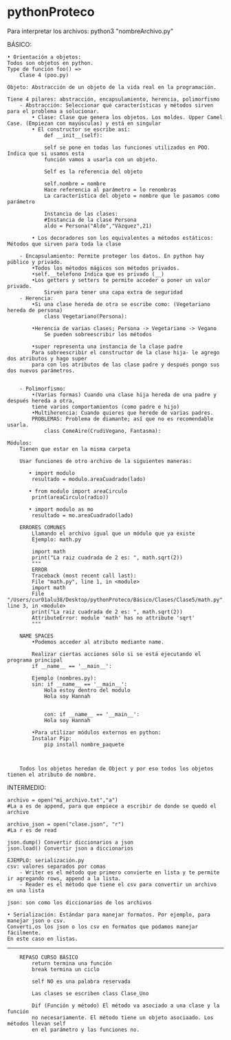 # pythonProteco

Para interpretar los archivos:
    python3 "nombreArchivo.py"

BÁSICO:
    
    • Orientación a objetos:
    Todos son objetos en python.
    Type de función foo() => 
        Clase 4 (poo.py)

    Objeto: Abstracción de un objeto de la vida real en la programación.
    
    Tiene 4 pilares: abstracción, encapsulamiento, herencia, polimorfismo
        - Abstracción: Seleccionar qué características y métodos sirven para el problema a solucionar.
            • Clase: Clase que genera los objetos. Los moldes. Upper Camel Case. (Empiezan con mayúsculas) y está en singular
            • El constructor se escribe así:
                def __init__(self):
                
                self se pone en todas las funciones utilizados en POO. Indica que si usamos esta
                función vamos a usarla con un objeto.
                
                Self es la referencia del objeto
                
                self.nombre = nombre
                Hace referencia al parámetro = lo renombras
                La característica del objeto = nombre que le pasamos como parámetro
                
                Instancia de las clases:
                #Instancia de la clase Persona
                aldo = Persona("Aldo","Vázquez",21)
            
            • Los decoradores son los equivalentes a métodos estáticos: Métodos que sirven para toda la clase
                
        - Encapsulamiento: Permite proteger los datos. En python hay público y privado.
            •Todos los métodos mágicos son métodos privados.
            •self.__telefono Indica que es privado (__)
            •Los getters y setters te permite acceder o poner un valor privado. 
                Sirven para tener una capa extra de seguridad
        - Herencia:
            •Si una clase hereda de otra se escribe como: (Vegetariano hereda de persona)
                class Vegetariano(Persona):
                
            •Herencia de varias clases; Persona -> Vegetariano -> Vegano
                Se pueden sobreescribir los métodos
                
            •super representa una instancia de la clase padre
            Para sobreescribir el constructor de la clase hija- le agrego dos atributos y hago super
            para con los atributos de las clase padre y después pongo sus dos nuevos parámetros.
            
            
        - Polimorfismo:
            •(Varias formas) Cuando una clase hija hereda de una padre y después hereda a otra,
            tiene varios comportamientos (como padre e hijo)
            •Multiherencia: Cuando quieres que herede de varias padres.
            PROBLEMAS: Problema de diamante; así que no es recomendable usarla.
                class ComeAire(CrudiVegano, Fantasma):
    
    Módulos:
        Tienen que estar en la misma carpeta
        
        Usar funciones de otro archivo de la siguientes maneras:
        
           • import modulo
            resultado = modulo.areaCuadrado(lado)
            
           • from modulo import areaCirculo
            print(areaCirculo(radio))
            
           • import modulo as mo
            resultado = mo.areaCuadrado(lado)
        
        ERRORES COMUNES
            Llamando el archivo igual que un módulo que ya existe
            Ejemplo: math.py
            
            import math
            print("La raiz cuadrada de 2 es: ", math.sqrt(2))
            """
            ERROR
            Traceback (most recent call last):
            File "math.py", line 1, in <module>
            import math
            File "/Users/cur01alu38/Desktop/pythonProteco/Básico/Clases/Clase5/math.py", line 3, in <module>
            print("La raiz cuadrada de 2 es: ", math.sqrt(2))
            AttributeError: module 'math' has no attribute 'sqrt'
            """
        
        NAME SPACES
            •Podemos acceder al atributo mediante name.
            
            Realizar ciertas acciones sólo si se está ejecutando el programa principal
            if __name__ == '__main__':
            
            Ejemplo (nombres.py): 
            sin: if __name__ == '__main__':
                Hola estoy dentro del modulo
                Hola soy Hannah
                
                
                con: if __name__ == '__main__':
                Hola soy Hannah
            
            •Para utilizar módulos externos en python:
            Instalar Pip:
                pip install nombre_paquete
                

        
        Todos los objetos heredan de Object y por eso todos los objetos tienen el atributo de nombre.

            
INTERMEDIO:                
    
    archivo = open("mi_archivo.txt","a")
    #La a es de append, para que empiece a escribir de donde se quedó el archivo
    
    archivo_json = open("clase.json", "r")
    #La r es de read
    
    json.dump() Convertir diccionarios a json
    json.load() Convertir json a diccionarios
    
    EJEMPLO: serialización.py
    csv: valores separados por comas
        - Writer es el método que primero convierte en lista y te permite ir agregando rows, append a la lista. 
        - Reader es el método que tiene el csv para convertir un archivo en una lista
            
    json: son como los diccionarios de los archivos
    
    • Serialización: Estándar para manejar formatos. Por ejemplo, para manejar json o csv.
    Converti,os los json o los csv en formatos que podamos manejar fácilmente. 
    En este caso en listas.
            

------------------------------------------------------------------------------------------------------------------------------------------------------------------------------
        REPASO CURSO BÁSICO
            return termina una función
            break termina un ciclo
            
            self NO es una palabra reservada
            
            Las clases se escriben class Clase_Uno
            
            Dif (Función y método) El método va asociado a una clase y la función
            no necesariamente. El método tiene un objeto asociaado. Los métodos llevan self
            en el parámetro y las funciones no.
        
    
